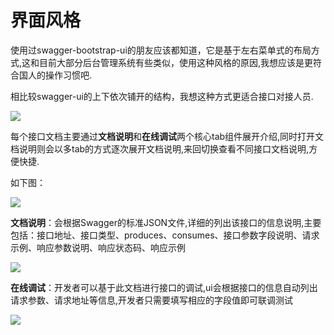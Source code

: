 # 界面风格

使用过swagger-bootstrap-ui的朋友应该都知道，它是基于左右菜单式的布局方式,这和目前大部分后台管理系统有些类似，使用这种风格的原因,我想应该是更符合国人的操作习惯吧.

相比较swagger-ui的上下依次铺开的结构，我想这种方式更适合接口对接人员.

![](/images/des.png)

每个接口文档主要通过**文档说明**和**在线调试**两个核心tab组件展开介绍,同时打开文档说明则会以多tab的方式逐次展开文档说明,来回切换查看不同接口文档说明,方便快捷.

如下图：

![](/images/mul-tab.png)

**文档说明**：会根据Swagger的标准JSON文件,详细的列出该接口的信息说明,主要包括：接口地址、接口类型、produces、consumes、接口参数字段说明、请求示例、响应参数说明、响应状态码、响应示例

![](/images/desc.png)

**在线调试**：开发者可以基于此文档进行接口的调试,ui会根据接口的信息自动列出请求参数、请求地址等信息,开发者只需要填写相应的字段值即可联调测试

![](/images/debug-online.png)